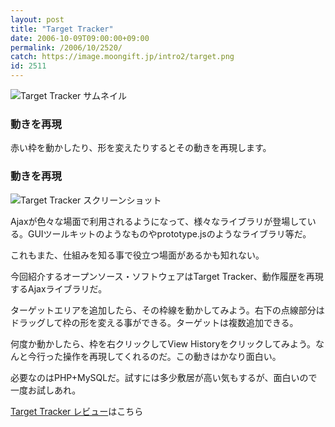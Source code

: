 ```yaml
---
layout: post
title: "Target Tracker"
date: 2006-10-09T09:00:00+09:00
permalink: /2006/10/2520/
catch: https://image.moongift.jp/intro2/target.png
id: 2511
---
```

 ![Target Tracker サムネイル](https://image.moongift.jp/intro2/target.t.png "Target Tracker サムネイル")
  

### 動きを再現
  
赤い枠を動かしたり、形を変えたりするとその動きを再現します。  
<!--more-->  

### 動きを再現
  

![Target Tracker スクリーンショット](https://image.moongift.jp/intro2/target.png "Target Tracker スクリーンショット")

  

Ajaxが色々な場面で利用されるようになって、様々なライブラリが登場している。GUIツールキットのようなものやprototype.jsのようなライブラリ等だ。

  

これもまた、仕組みを知る事で役立つ場面があるかも知れない。

  

今回紹介するオープンソース・ソフトウェアはTarget Tracker、動作履歴を再現するAjaxライブラリだ。

  

ターゲットエリアを追加したら、その枠線を動かしてみよう。右下の点線部分はドラッグして枠の形を変える事ができる。ターゲットは複数追加できる。

  

何度か動かしたら、枠を右クリックしてView Historyをクリックしてみよう。なんと今行った操作を再現してくれるのだ。この動きはかなり面白い。

  

必要なのはPHP+MySQLだ。試すには多少敷居が高い気もするが、面白いので一度お試しあれ。

  

[Target Tracker レビュー](http://oss.moongift.jp/review/i-2521.html)はこちら

